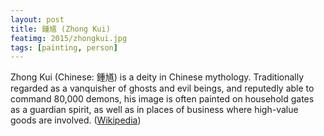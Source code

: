 ```yaml
---
layout: post
title: 鍾馗 (Zhong Kui)
featimg: 2015/zhongkui.jpg
tags: [painting, person]
---
```


Zhong Kui (Chinese: 鍾馗) is a deity in Chinese mythology. Traditionally
regarded as a vanquisher of ghosts and evil beings, and reputedly able to
command 80,000 demons, his image is often painted on household gates as
a guardian spirit, as well as in places of business where high-value goods are
involved. ([Wikipedia](https://en.wikipedia.org/wiki/Zhong_Kui))
